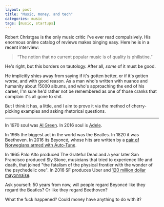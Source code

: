 ```yaml
---
layout: post
title: "Music, money, and tech"
categories: music
tags: [music, startups]
---
```


Robert Christgau is the only music critic I've ever read compulsively. His enormous online catalog of reviews makes binging easy. Here he is in a recent interview:

>“The notion that no current popular music is of quality is philistine.”

He's right, but this borders on tautology. After all, _some_ of it must be good.

He implicitly shies away from saying if it's gotten better, or if it's gotten _worse_, and with good reason. As a man who's written with nuance and humanity about 15000 albums, and who's approaching the end of his career, I'm sure he'd rather not be remembered as one of those cranks that complain it's all gone to shit.

But I think it has, a little, and I aim to prove it via the method of cherry-picking examples and asking rhetorical questions.

---

In 1970 soul was [Al Green](http://www.robertchristgau.com/xg/music/green-76.php). In 2016 soul is [Adele](http://www.newyorker.com/culture/cultural-comment/the-singularity-of-adeles-soul).

In 1965 the biggest act in the world was the Beatles. In 1820 it was Beethoven. In 2016 its Beyoncé, whose hits are written by a [pair of Norwegians armed with Auto-Tune](http://www.newyorker.com/magazine/2012/03/26/the-song-machine).

In 1965 Palo Alto produced The Grateful Dead and a year later San Francisco produced Sly Stone, musicians that tried to experience life and death, that joined "the fatalism of the physical frontier with the wonder of the psychedelic one". In 2016 SF produces Uber and [120 million dollar mayonnaise](./software-eating-the-world).

Ask yourself: 50 years from now, will people regard Beyoncé like they regard the Beatles? Or like they regard Beethoven?

What the fuck happened? Could money have anything to do with it?
